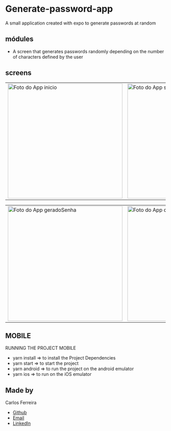 # Generate-password-app

A small application created with expo to generate passwords at random

## módules

- A screen that generates passwords randomly depending on the number of characters defined by the user

## screens

<table>
  <tr>
<td><img src="https://github.com/CarlosSTS/generatePassword/blob/master/images/initial.png" alt="Foto do App inicio" width="360" /></td>
<td><img src="https://github.com/CarlosSTS/generatePassword/blob/master/images/selectPicker.png" alt="Foto do App selectPicker" width="360" /></td>
</tr>
</table>

<table>
  <tr>
<td><img src="https://github.com/CarlosSTS/generatePassword/blob/master/images/generatePass.png" alt="Foto do App geradoSenha" width="360" /></td>
<td><img src="https://github.com/CarlosSTS/generatePassword/blob/master/images/copied.png" alt="Foto do App copiado" width="360" /></td>
</tr>
</table>

## MOBILE

RUNNING THE PROJECT MOBILE

- yarn install => to install the Project Dependencies
- yarn start => to start the project
- yarn android => to run the project on the android emulator
- yarn ios => to run on the iOS emulator

## Made by

Carlos Ferreira

- [Github](https://www.github.com/CarlosSTS)
- [Email](mailto://carlossts826@gmail.com)
- [LinkedIn](https://www.linkedin.com/in/carlos-ferreira-4b2ba219a/)
